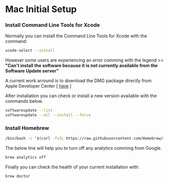# Mac Initial Setup

### Install Command Line Tools for Xcode 

Normally you can install the Command Line Tools for Xcode with the command: 

```sh
xcode-select --install
```

However some users are experiencing an error comming with the legend >> **"Can't install the software because it is not currently available from the Software Update server"**


A current work arround is to download the DMG package directly from Apple Developer Center [ [here](https://developer.apple.com/download/more/?=command%20line%20tools) ]

After installation you can check or install a new version available with the commands below.

```sh
softwareupdate --list
softwareupdate --all --install --force
```

### Install Homebrew

```sh
/bin/bash -c "$(curl -fsSL https://raw.githubusercontent.com/Homebrew/install/master/install.sh)"  
```

The below line will help you to turn off any analytics comming from Google.

```sh
brew analytics off
```

Finally you can check the health of your current installation with:

```sh
brew doctor
```
